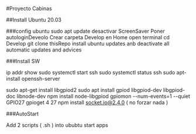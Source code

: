 #Proyecto Cabinas

##Install Ubuntu 20.03

###config ubuntu
sudo apt update
desactivar ScreenSaver
Poner autologinDeveolo
Crear carpeta Develop en Home
open terminal 
cd Develop
git clone thisRepo
install ubuntu updates anb deactivate all automatic updates and advices

###Install  SW

ip addr show
sudo systemctl start ssh
sudo systemctl status ssh
sudo apt-install openssh-server


sudo apt-get install libgpiod2
sudo apt install gpiod libgpiod-dev libgpiod-doc libnode-dev
npm install node-libgpiod
gpiomon --num-events=1 --quiet GPIO27
gpioget 4 27
npm install socket.io@2.4.0 ( no forzar nada )

###AutoStart

 Add 2 scripts ( .sh ) into ububtu start apps
